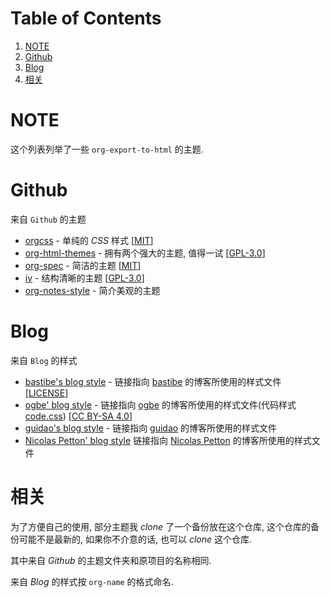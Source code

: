 
# Table of Contents

1.  [NOTE](#org62ee017)
2.  [Github](#org3b4c66c)
3.  [Blog](#org8907a30)
4.  [相关](#org494a357)



<a id="org62ee017"></a>

# NOTE

这个列表列举了一些 `org-export-to-html` 的主题.


<a id="org3b4c66c"></a>

# Github

来自 `Github` 的主题

-   [orgcss](https://github.com/gongzhitaao/orgcss) - 单纯的 *CSS* 样式 [[MIT](https://opensource.org/licenses/MIT)]
-   [org-html-themes](https://github.com/fniessen/org-html-themes) - 拥有两个强大的主题, 值得一试 [[GPL-3.0](https://opensource.org/licenses/GPL-3.0)]
-   [org-spec](https://github.com/thi-ng/org-spec) - 简洁的主题 [[MIT](https://opensource.org/licenses/MIT)]
-   [iv](https://github.com/dodrio/iv) - 结构清晰的主题 [[GPL-3.0](https://opensource.org/licenses/GPL-3.0)]
-   [org-notes-style](https://github.com/ptpt/org-notes-style) - 简介美观的主题


<a id="org8907a30"></a>

# Blog

来自 `Blog` 的样式

-   [bastibe's blog style](http://bastibe.de/static/style.css) - 链接指向 [bastibe](https://github.com/bastibe) 的博客所使用的样式文件 [[LICENSE](https://github.com/bastibe/org-static-blog#license)]
-   [ogbe' blog style](https://ogbe.net/res/main.css) - 链接指向 [ogbe](https://ogbe.net) 的博客所使用的样式文件(代码样式[code.css](https://ogbe.net/res/code.css)) [[CC BY-SA 4.0](https://creativecommons.org/licenses/by-sa/4.0/)]
-   [guidao's blog style](https://github.com/guidao/guidao.github.io/blob/master/css/org-css.css) - 链接指向 [guidao](https://guidao.github.io/index.html) 的博客所使用的样式文件
-   [Nicolas Petton' blog style](https://nicolas.petton.fr/css/site.css?v=2) 链接指向 [Nicolas Petton](https://nicolas.petton.fr/) 的博客所使用的样式文件


<a id="org494a357"></a>

# 相关

为了方便自己的使用, 部分主题我 *clone* 了一个备份放在这个仓库, 这个仓库的备份可能不是最新的, 
如果你不介意的话, 也可以 *clone* 这个仓库.

其中来自 *Github* 的主题文件夹和原项目的名称相同.

来自 *Blog* 的样式按 `org-name` 的格式命名.

